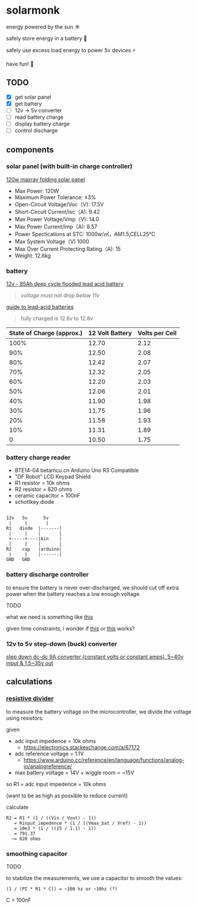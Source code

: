 # solarmonk

energy powered by the sun ☀️

safely store energy in a battery 🔋

safely use excess load energy to power 5v devices ⚡

have fun! 🎉

## TODO

- [x] get solar panel
- [x] get battery
- [ ] 12v -> 5v converter
- [ ] read battery charge
- [ ] display battery charge
- [ ] control discharge

## components

### solar panel (with built-in charge controller)

[120w maxray folding solar panel](http://maxray.com.au/folding-solar-panel/)

- Max Power: 120W
- Maximum Power Tolerance: ±3%
- Open-Circuit Voltage/Voc（V): 17.5V
- Short-Circuit Current/lsc（A): 9.42
- Max Power Voltage/Vmp（V): 14.0
- Max Power Current/lmp（A): 8.57
- Power Spectications at STC: 1000w/㎡，AM1.5,CELL25℃
- Max System Voltage（V) 1000
- Max Over Current Protecting Rating（A): 15
- Weight: 12.6kg

### battery

[12v - 85Ah deep cycle flooded lead acid battery](https://www.trademe.co.nz/Browse/Listing.aspx?id=1506593644)

> _voltage must not drop below 11v_

[guide to lead-acid batteries](http://www.itacanet.org/eng/elec/battery/battery.pdf)

> fully charged is 12.6v to 12.8v

State of Charge (approx.) | 12 Volt Battery | Volts per Cell
--- | --- | ---
100% | 12.70 | 2.12
90% | 12.50 | 2.08
80% | 12.42 | 2.07
70% | 12.32 | 2.05
60% | 12.20 | 2.03
50% | 12.06 | 2.01
40% | 11.90 | 1.98
30% | 11.75 | 1.96
20% | 11.58 | 1.93
10% | 11.31 | 1.89
0 | 10.50 | 1.75

### battery charge reader

- BTE14-04 betamcu.cn Arduino Uno R3 Compatible
- "DF Robot" LCD Keypad Shield
- R1 resistor = 10k ohms
- R2 resistor = 820 ohms
- ceramic capacitor = 100nF
- schottkey diode

```

12v   5v      5v
 |     |       |
R1   diode  |-------|
 |     |    |       |
 +-----+----|Ain    |
 |     |    |       |
R2    cap   |arduino|
 |     |    |-------|
GND   GND

```

### battery discharge controller

to ensure the battery is never over-discharged, we should cut off extra power when the battery reaches a low enough voltage.

TODO

what we need is something like [this](http://nz.element14.com/infineon/bts500801teaauma1/power-load-sw-high-side-30v-to/dp/2480567)

given time constraints, i wonder if [this](https://electronics.stackexchange.com/questions/64798/can-an-arduino-use-a-12-v-relay) or [this](http://henrysbench.capnfatz.com/henrys-bench/arduino-output-devices/tip122-arduino-relay-tutorial/) works?

### 12v to 5v step-down (buck) converter

[step down dc-dc 9A converter (constant volts or constant amps), 5\~40v input & 1.5\~35v out](https://www.trademe.co.nz/Browse/Listing.aspx?id=1521227419)

## calculations

### [resistive divider](https://en.wikipedia.org/wiki/Voltage_divider#Resistive_divider)

to measure the battery voltage on the microcontroller, we divide the voltage using resistors:

given

- adc input impedence =  10k ohms
  - https://electronics.stackexchange.com/a/67172
- adc reference voltage = 1.1V
  - https://www.arduino.cc/reference/en/language/functions/analog-io/analogreference/
- max battery voltage = 14V + wiggle room = ~15V

so R1 = adc input impedence = 10k ohms

(want to be as high as possible to reduce current)

calculate

```
R2 = R1 * (1 / ((Vin / Vout) - 1))
   = Rinput_impedence * (1 / ((Vmax_bat / Vref) - 1))
   = 10e3 * (1 / ((15 / 1.1) - 1))
   = 791.37
  ~= 820 ohms
```

### smoothing capacitor

TODO

to stabilize the measurements, we use a capacitor to smooth the values:

```
(1 / (PI * R1 * C)) = ~100 hz or ~10hz (?)
```

C = 100nF

